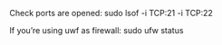 Check ports are opened:
sudo lsof -i TCP:21 -i TCP:22  

If you’re using uwf as firewall:
sudo ufw status